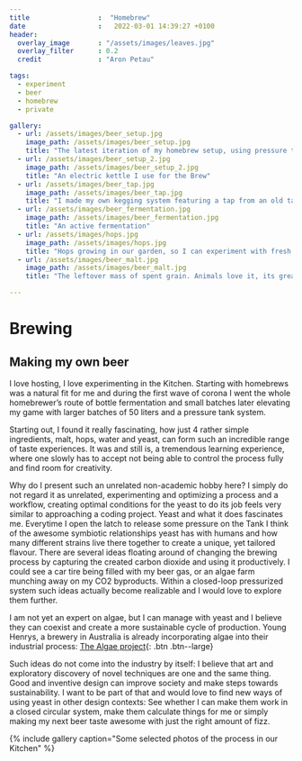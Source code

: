 ```yaml
---
title                 :  "Homebrew"
date                  :   2022-03-01 14:39:27 +0100
header:
  overlay_image       : "/assets/images/leaves.jpg"
  overlay_filter      : 0.2
  credit              : "Aron Petau"

tags:
  - experiment
  - beer
  - homebrew
  - private

gallery:
  - url: /assets/images/beer_setup.jpg
    image_path: /assets/images/beer_setup.jpg
    title: "The latest iteration of my homebrew setup, using pressure tanks and a pressurized fermentation chamber"
  - url: /assets/images/beer_setup_2.jpg
    image_path: /assets/images/beer_setup_2.jpg
    title: "An electric kettle I use for the Brew"
  - url: /assets/images/beer_tap.jpg
    image_path: /assets/images/beer_tap.jpg
    title: "I made my own kegging system featuring a tap from an old table leg."
  - url: /assets/images/beer_fermentation.jpg
    image_path: /assets/images/beer_fermentation.jpg
    title: "An active fermentation"
  - url: /assets/images/hops.jpg
    image_path: /assets/images/hops.jpg
    title: "Hops growing in our garden, so I can experiment with fresh specialty hops"
  - url: /assets/images/beer_malt.jpg
    image_path: /assets/images/beer_malt.jpg
    title: "The leftover mass of spent grain. Animals love it, its great for composting, but most importantly: it makes for an amazing bread"

---
```


# Brewing
## Making my own beer

I love hosting, I love experimenting in the Kitchen. Starting with homebrews was a natural fit for me and during the first wave of corona I went the whole homebrewer’s route of bottle fermentation and small batches later elevating my game with larger batches of 50 liters and a pressure tank system.


Starting out, I found it really fascinating, how just 4 rather simple ingredients, malt, hops, water and yeast, can form such an incredible range of taste experiences. It was and still is, a tremendous learning experience, where one slowly has to accept not being able to control the process fully and find room for creativity. 

Why do I present such an unrelated non-academic hobby here? I
 simply do not regard it as unrelated, experimenting and optimizing a process and a workflow, creating optimal conditions for the yeast to do its job feels very similar to approaching a coding project. 
 Yeast and what it does fascinates me. Everytime I open the latch to release some pressure on the Tank I think of the awesome symbiotic relationships yeast has with humans and how many different strains live there together to create a unique, yet tailored flavour. There are several ideas floating around of changing the brewing process by capturing the created carbon dioxide and using it productively. I could see a car tire being filled with my beer gas, or an algae farm munching away on my CO2 byproducts. Within a closed-loop pressurized system such ideas actually become realizable and I would love to explore them further.

I am not yet an expert on algae, but I can manage with yeast and I believe they can coexist and create a more sustainable cycle of production. 
Young Henrys, a brewery in Australia is already incorporating algae into their industrial process:
 [The Algae project](https://younghenrys.com/algae){: .btn .btn--large}

Such ideas do not come into the industry by itself: I believe that art and exploratory discovery of novel techniques are one and the same thing. Good and inventive design can improve society and make steps towards sustainability. I want to be part of that and would love to find new ways of using yeast in other design contexts: See whether I can make them work in a closed circular system, make them calculate things for me or simply making my next beer taste awesome with just the right amount of fizz.




{% include gallery caption="Some selected photos of the process in our Kitchen" %}